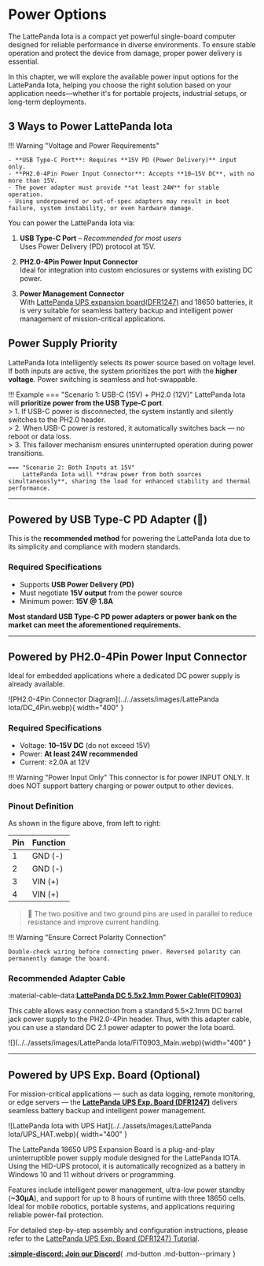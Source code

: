 # Power Options

The LattePanda Iota is a compact yet powerful single-board computer designed for reliable performance in diverse environments. To ensure stable operation and protect the device from damage, proper power delivery is essential.

In this chapter, we will explore the available power input options for the LattePanda Iota, helping you choose the right solution based on your application needs—whether it's for portable projects, industrial setups, or long-term deployments.

## 3 Ways to Power LattePanda Iota

!!! Warning "Voltage and Power Requirements"

    - **USB Type-C Port**: Requires **15V PD (Power Delivery)** input only.
    - **PH2.0-4Pin Power Input Connector**: Accepts **10–15V DC**, with no more than 15V.
    - The power adapter must provide **at least 24W** for stable operation.
    - Using underpowered or out-of-spec adapters may result in boot failure, system instability, or even hardware damage.

You can power the LattePanda Iota via:

1. **USB Type-C Port** – *Recommended for most users*  
   Uses Power Delivery (PD) protocol at 15V.

2. **PH2.0-4Pin Power Input Connector**  
   Ideal for integration into custom enclosures or systems with existing DC power.

3. **Power Management Connector**  
   With [LattePanda UPS expansion board(DFR1247)](https://www.dfrobot.com/product-2983.html) and 18650 batteries, it is very suitable for seamless battery backup and intelligent power management of mission-critical applications.



## Power Supply Priority

LattePanda Iota intelligently selects its power source based on voltage level. If both inputs are active, the system prioritizes the port with the **higher voltage**. Power switching is seamless and hot-swappable.

!!! Example
    === "Scenario 1: USB-C (15V) + PH2.0 (12V)"
        LattePanda Iota will **prioritize power from the USB Type-C port**.<br>
        > 1. If USB-C power is disconnected, the system instantly and silently switches to the PH2.0 header.<br>
        > 2. When USB-C power is restored, it automatically switches back — no reboot or data loss.<br>
        > 3. This failover mechanism ensures uninterrupted operation during power transitions.

    === "Scenario 2: Both Inputs at 15V"
        LattePanda Iota will **draw power from both sources simultaneously**, sharing the load for enhanced stability and thermal performance.


---

## Powered by USB Type-C PD Adapter (🔌)

This is the **recommended method** for powering the LattePanda Iota due to its simplicity and compliance with modern standards.

### Required Specifications

- Supports  **USB Power Delivery (PD)**
- Must negotiate **15V output** from the power source
- Minimum power: **15V @ 1.8A**

**Most standard USB Type-C PD power adapters or power bank on the market can meet the aforementioned requirements.**


---

## Powered by PH2.0-4Pin Power Input Connector

Ideal for embedded applications where a dedicated DC power supply is already available.

![PH2.0-4Pin Connector Diagram](../../assets/images/LattePanda Iota/DC_4Pin.webp){ width="400" }


### Required Specifications

- Voltage: **10–15V DC** (do not exceed 15V)
- Power: **At least 24W recommended**
- Current: ≥2.0A at 12V

!!! Warning "Power Input Only"
    This connector is for power INPUT ONLY. It does NOT support battery charging or power output to other devices.


### Pinout Definition

As shown in the figure above, from left to right:

| Pin  | Function |
| ---- | -------- |
| 1    | GND (-)  |
| 2    | GND (-)  |
| 3    | VIN (+)  |
| 4    | VIN (+)  |

> 🔋 The two positive and two ground pins are used in parallel to reduce resistance and improve current handling.

!!! Warning "Ensure Correct Polarity Connection"

    Double-check wiring before connecting power. Reversed polarity can permanently damage the board.



### Recommended Adapter Cable

:material-cable-data:[**LattePanda DC 5.5x2.1mm Power Cable(FIT0903)**](https://www.dfrobot.com/product-2624.html) 

This cable allows easy connection from a standard 5.5×2.1mm DC barrel jack power supply to the PH2.0-4Pin header.
Thus, with this adapter cable, you can use a standard DC 2.1 power adapter to power the Iota board.

![](../../assets/images/LattePanda Iota/FIT0903_Main.webp){width="400" }


---

## Powered by UPS Exp. Board (Optional)

For mission-critical applications — such as data logging, remote monitoring, or edge servers — the **[LattePanda UPS Exp. Board (DFR1247)](https://www.dfrobot.com/product-2983.html)** delivers seamless battery backup and intelligent power management.

![LattePanda Iota with UPS Hat](../../assets/images/LattePanda Iota/UPS_HAT.webp){ width="400" }

The LattePanda 18650 UPS Expansion Board is a plug-and-play uninterruptible power supply module designed for the LattePanda IOTA. Using the HID-UPS protocol, it is automatically recognized as a battery in Windows 10 and 11 without drivers or programming.  

Features include intelligent power management, ultra-low power standby (**~30μA**), and support for up to 8 hours of runtime with three 18650 cells. Ideal for mobile robotics, portable systems, and applications requiring reliable power-fail protection.

For detailed step-by-step assembly and configuration instructions, please refer to the [LattePanda UPS Exp. Board (DFR1247) Tutorial](https://wiki.dfrobot.com/SKU_DFR1247_UPS_Expansion_Board).



[**:simple-discord: Join our Discord**](https://discord.gg/k6YPYQgmHt){ .md-button .md-button--primary }